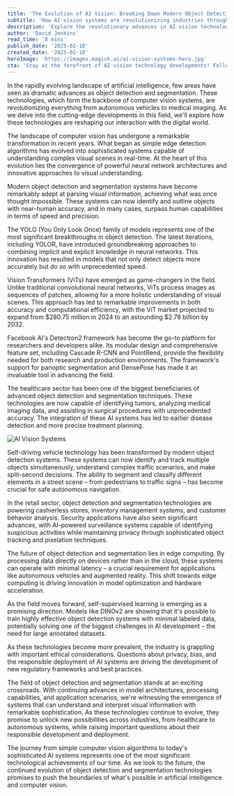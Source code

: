 ```yaml
---
title: 'The Evolution of AI Vision: Breaking Down Modern Object Detection and Segmentation Techniques'
subtitle: 'How AI vision systems are revolutionizing industries through advanced object detection'
description: 'Explore the revolutionary advances in AI vision technology, from YOLO algorithms to Vision Transformers, and how they\'re transforming industries from healthcare to autonomous vehicles. Learn about the latest developments in object detection and segmentation that are pushing the boundaries of computer vision capabilities.'
author: 'David Jenkins'
read_time: '8 mins'
publish_date: '2025-02-10'
created_date: '2025-02-10'
heroImage: 'https://images.magick.ai/ai-vision-systems-hero.jpg'
cta: 'Stay at the forefront of AI vision technology developments! Follow us on LinkedIn for regular updates on breakthrough innovations in object detection, segmentation, and other cutting-edge computer vision applications.'
---
```


In the rapidly evolving landscape of artificial intelligence, few areas have seen as dramatic advances as object detection and segmentation. These technologies, which form the backbone of computer vision systems, are revolutionizing everything from autonomous vehicles to medical imaging. As we delve into the cutting-edge developments in this field, we'll explore how these technologies are reshaping our interaction with the digital world.

The landscape of computer vision has undergone a remarkable transformation in recent years. What began as simple edge detection algorithms has evolved into sophisticated systems capable of understanding complex visual scenes in real-time. At the heart of this evolution lies the convergence of powerful neural network architectures and innovative approaches to visual understanding.

Modern object detection and segmentation systems have become remarkably adept at parsing visual information, achieving what was once thought impossible. These systems can now identify and outline objects with near-human accuracy, and in many cases, surpass human capabilities in terms of speed and precision.

The YOLO (You Only Look Once) family of models represents one of the most significant breakthroughs in object detection. The latest iterations, including YOLOR, have introduced groundbreaking approaches to combining implicit and explicit knowledge in neural networks. This innovation has resulted in models that not only detect objects more accurately but do so with unprecedented speed.

Vision Transformers (ViTs) have emerged as game-changers in the field. Unlike traditional convolutional neural networks, ViTs process images as sequences of patches, allowing for a more holistic understanding of visual scenes. This approach has led to remarkable improvements in both accuracy and computational efficiency, with the ViT market projected to expand from $280.75 million in 2024 to an astounding $2.78 billion by 2032.

Facebook AI's Detectron2 framework has become the go-to platform for researchers and developers alike. Its modular design and comprehensive feature set, including Cascade R-CNN and PointRend, provide the flexibility needed for both research and production environments. The framework's support for panoptic segmentation and DensePose has made it an invaluable tool in advancing the field.

The healthcare sector has been one of the biggest beneficiaries of advanced object detection and segmentation techniques. These technologies are now capable of identifying tumors, analyzing medical imaging data, and assisting in surgical procedures with unprecedented accuracy. The integration of these AI systems has led to earlier disease detection and more precise treatment planning.

![AI Vision Systems](https://i.magick.ai/PIXE/1739224666580_magick_img.webp)

Self-driving vehicle technology has been transformed by modern object detection systems. These systems can now identify and track multiple objects simultaneously, understand complex traffic scenarios, and make split-second decisions. The ability to segment and classify different elements in a street scene – from pedestrians to traffic signs – has become crucial for safe autonomous navigation.

In the retail sector, object detection and segmentation technologies are powering cashierless stores, inventory management systems, and customer behavior analysis. Security applications have also seen significant advances, with AI-powered surveillance systems capable of identifying suspicious activities while maintaining privacy through sophisticated object tracking and pixelation techniques.

The future of object detection and segmentation lies in edge computing. By processing data directly on devices rather than in the cloud, these systems can operate with minimal latency – a crucial requirement for applications like autonomous vehicles and augmented reality. This shift towards edge computing is driving innovation in model optimization and hardware acceleration.

As the field moves forward, self-supervised learning is emerging as a promising direction. Models like DINOv2 are showing that it's possible to train highly effective object detection systems with minimal labeled data, potentially solving one of the biggest challenges in AI development – the need for large annotated datasets.

As these technologies become more prevalent, the industry is grappling with important ethical considerations. Questions about privacy, bias, and the responsible deployment of AI systems are driving the development of new regulatory frameworks and best practices.

The field of object detection and segmentation stands at an exciting crossroads. With continuing advances in model architectures, processing capabilities, and application scenarios, we're witnessing the emergence of systems that can understand and interpret visual information with remarkable sophistication. As these technologies continue to evolve, they promise to unlock new possibilities across industries, from healthcare to autonomous systems, while raising important questions about their responsible development and deployment.

The journey from simple computer vision algorithms to today's sophisticated AI systems represents one of the most significant technological achievements of our time. As we look to the future, the continued evolution of object detection and segmentation technologies promises to push the boundaries of what's possible in artificial intelligence and computer vision.